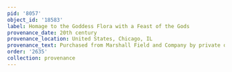 ```yaml
---
pid: '8057'
object_id: '18583'
label: Homage to the Goddess Flora with a Feast of the Gods
provenance_date: 20th century
provenance_location: United States, Chicago, IL
provenance_text: Purchased from Marshall Field and Company by private owner.
order: '2635'
collection: provenance
---
```

